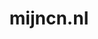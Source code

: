 ---
layout: post
title:  "mijncn.nl"
internal_url:  "/dutchgov/mijncn.nl.html"
subdomains_count: 13
all_subdomains_count: 13
urls_count: 12
ssl_rank: 0
http_rank: 73.166666666667
url_link: /data/mijncn.nl/urls.txt
all_subdomains_link: /data/mijncn.nl/all_subdomains.txt
subdomains_link: /data/mijncn.nl/subdomains.txt
categories: dutchgov
---